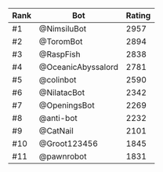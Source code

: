 Rank|Bot|Rating
---|---|---
#1|@NimsiluBot|2957
#2|@ToromBot|2894
#3|@RaspFish|2838
#4|@OceanicAbyssalord|2781
#5|@colinbot|2590
#6|@NilatacBot|2342
#7|@OpeningsBot|2269
#8|@anti-bot|2232
#9|@CatNail|2101
#10|@Groot123456|1845
#11|@pawnrobot|1831
